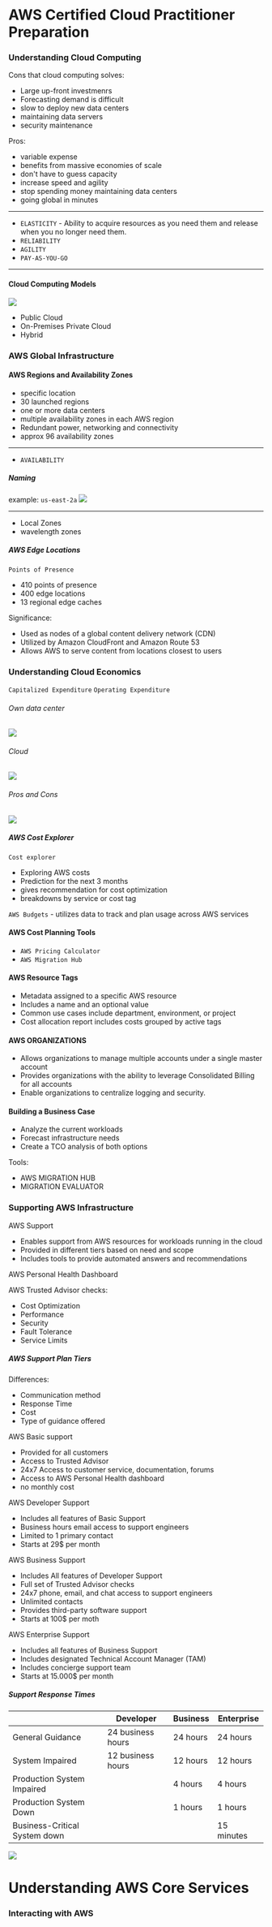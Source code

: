 #    AWS Certified Cloud Practitioner Preparation

###    Understanding Cloud Computing

Cons that cloud computing solves:
- Large up-front investmenrs
- Forecasting demand is difficult
- slow to deploy new data centers
- maintaining data servers
- security maintenance

Pros:
- variable expense
- benefits from massive economies of scale
- don't have to guess capacity
- increase speed and agility
- stop spending money maintaining data centers
- going global in minutes

---
* `ELASTICITY` - Ability to acquire resources as you need them and release when you no longer need them.
* `RELIABILITY`
* `AGILITY`
* `PAY-AS-YOU-GO`

---
####    Cloud Computing Models
![](https://i.imgur.com/j94WKVp.png)

* Public Cloud
* On-Premises Private Cloud
* Hybrid

###    AWS Global Infrastructure

####    AWS Regions and Availability Zones

- specific location
- 30 launched regions
- one or more data centers
- multiple availability zones in each AWS region
- Redundant power, networking and connectivity
- approx 96 availability zones

---
- `AVAILABILITY`

#####    Naming

example: `us-east-2a`
![](https://i.imgur.com/pvijEWV.png)

---

- Local Zones
- wavelength zones

#####    AWS Edge Locations

`Points of Presence`
- 410 points of presence
- 400 edge locations
- 13 regional edge caches

Significance:
- Used as nodes of a global content delivery network (CDN)
- Utilized by Amazon CloudFront and Amazon Route 53
- Allows AWS to serve content from locations closest to users


###    Understanding Cloud Economics

`Capitalized Expenditure`
`Operating Expenditure`

######    Own data center
![](https://i.imgur.com/8Q22zCv.png)

######    Cloud
![](https://i.imgur.com/RazqTFg.png)

######    Pros and Cons
![](https://i.imgur.com/F6sMWTA.jpg)

#####    AWS Cost Explorer
`Cost explorer`
- Exploring AWS costs
- Prediction for the next 3 months
- gives recommendation for cost optimization
- breakdowns by service or cost tag

`AWS Budgets` - utilizes data to track and plan usage across AWS services

####     AWS Cost Planning Tools
- `AWS Pricing Calculator`
- `AWS Migration Hub`
####    AWS Resource Tags
- Metadata assigned to a specific AWS resource
- Includes a name and an optional value
- Common use cases include department, environment, or project
- Cost allocation report includes costs grouped by active tags

####    AWS ORGANIZATIONS
- Allows organizations to manage multiple accounts under a single master account
- Provides organizations with the ability to leverage Consolidated Billing for all accounts
- Enable organizations to centralize logging and security.

####    Building a Business Case
- Analyze the current workloads
- Forecast infrastructure needs
- Create a TCO analysis of both options

Tools:
- AWS MIGRATION HUB
- MIGRATION EVALUATOR

###    Supporting AWS Infrastructure 

AWS Support 
- Enables support from AWS resources for workloads running in the cloud
- Provided in different tiers based on need and scope
- Includes tools to provide automated answers and recommendations

AWS Personal Health Dashboard

AWS Trusted Advisor checks:
- Cost Optimization
- Performance
- Security
- Fault Tolerance
- Service Limits

#####    AWS Support Plan Tiers

Differences:
- Communication method
- Response Time
- Cost
- Type of guidance offered

AWS Basic support
- Provided for all customers
- Access to Trusted Advisor
- 24x7 Access to customer service, documentation, forums
- Access to AWS Personal Health dashboard
- no monthly cost

AWS Developer Support
- Includes all features of Basic Support
- Business hours email access to support engineers
- Limited to 1 primary contact
- Starts at 29$ per month

AWS Business Support
- Includes All features of Developer Support
- Full set of Trusted Advisor checks
- 24x7 phone, email, and chat access to support engineers
- Unlimited contacts
- Provides third-party software support
- Starts at 100$ per moth

AWS Enterprise Support
- Includes all features of Business Support
- Includes designated Technical Account Manager (TAM)
- Includes concierge support team
- Starts at 15.000$ per month

#####    Support Response Times



|          | Developer     | Business | Enterprise |
| -------- | -------- | -------- | -------- | 
| General Guidance     | 24 business hours     | 24 hours | 24 hours | 
| System Impaired     | 12 business hours     | 12 hours | 12 hours | 
| Production System Impaired     |      | 4 hours | 4 hours | 
| Production System Down     |      | 1 hours | 1 hours | 
| Business-Critical System down     |      |  | 15 minutes | 


![](https://i.imgur.com/lLE2EWg.png)

#    Understanding AWS Core Services

###    Interacting with AWS
